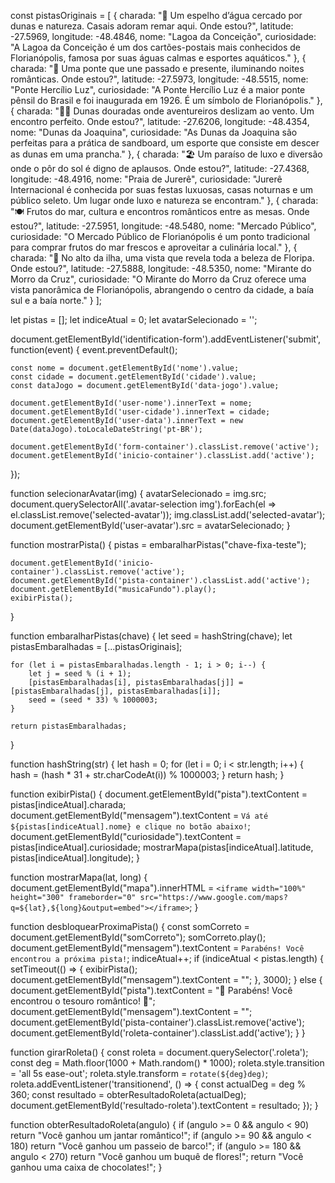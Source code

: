 const pistasOriginais = [
    { charada: "🌊 Um espelho d’água cercado por dunas e natureza. Casais adoram remar aqui. Onde estou?", latitude: -27.5969, longitude: -48.4846, nome: "Lagoa da Conceição", curiosidade: "A Lagoa da Conceição é um dos cartões-postais mais conhecidos de Florianópolis, famosa por suas águas calmas e esportes aquáticos." },
    { charada: "🌉 Uma ponte que une passado e presente, iluminando noites românticas. Onde estou?", latitude: -27.5973, longitude: -48.5515, nome: "Ponte Hercílio Luz", curiosidade: "A Ponte Hercílio Luz é a maior ponte pênsil do Brasil e foi inaugurada em 1926. É um símbolo de Florianópolis." },
    { charada: "🏄‍♂️ Dunas douradas onde aventureiros deslizam ao vento. Um encontro perfeito. Onde estou?", latitude: -27.6206, longitude: -48.4354, nome: "Dunas da Joaquina", curiosidade: "As Dunas da Joaquina são perfeitas para a prática de sandboard, um esporte que consiste em descer as dunas em uma prancha." },
    { charada: "🏖️ Um paraíso de luxo e diversão onde o pôr do sol é digno de aplausos. Onde estou?", latitude: -27.4368, longitude: -48.4916, nome: "Praia de Jurerê", curiosidade: "Jurerê Internacional é conhecida por suas festas luxuosas, casas noturnas e um público seleto. Um lugar onde luxo e natureza se encontram." },
    { charada: "🍽️ Frutos do mar, cultura e encontros românticos entre as mesas. Onde estou?", latitude: -27.5951, longitude: -48.5480, nome: "Mercado Público", curiosidade: "O Mercado Público de Florianópolis é um ponto tradicional para comprar frutos do mar frescos e aproveitar a culinária local." },
    { charada: "🌅 No alto da ilha, uma vista que revela toda a beleza de Floripa. Onde estou?", latitude: -27.5888, longitude: -48.5350, nome: "Mirante do Morro da Cruz", curiosidade: "O Mirante do Morro da Cruz oferece uma vista panorâmica de Florianópolis, abrangendo o centro da cidade, a baía sul e a baía norte." }
];

let pistas = [];
let indiceAtual = 0;
let avatarSelecionado = '';

document.getElementById('identification-form').addEventListener('submit', function(event) {
    event.preventDefault();

    const nome = document.getElementById('nome').value;
    const cidade = document.getElementById('cidade').value;
    const dataJogo = document.getElementById('data-jogo').value;

    document.getElementById('user-nome').innerText = nome;
    document.getElementById('user-cidade').innerText = cidade;
    document.getElementById('user-data').innerText = new Date(dataJogo).toLocaleDateString('pt-BR');

    document.getElementById('form-container').classList.remove('active');
    document.getElementById('inicio-container').classList.add('active');
});

function selecionarAvatar(img) {
    avatarSelecionado = img.src;
    document.querySelectorAll('.avatar-selection img').forEach(el => el.classList.remove('selected-avatar'));
    img.classList.add('selected-avatar');
    document.getElementById('user-avatar').src = avatarSelecionado;
}

function mostrarPista() {
    pistas = embaralharPistas("chave-fixa-teste");

    document.getElementById('inicio-container').classList.remove('active');
    document.getElementById('pista-container').classList.add('active');
    document.getElementById("musicaFundo").play();
    exibirPista();
}

function embaralharPistas(chave) {
    let seed = hashString(chave);
    let pistasEmbaralhadas = [...pistasOriginais];

    for (let i = pistasEmbaralhadas.length - 1; i > 0; i--) {
        let j = seed % (i + 1);
        [pistasEmbaralhadas[i], pistasEmbaralhadas[j]] = [pistasEmbaralhadas[j], pistasEmbaralhadas[i]];
        seed = (seed * 33) % 1000003;
    }

    return pistasEmbaralhadas;
}

function hashString(str) {
    let hash = 0;
    for (let i = 0; i < str.length; i++) {
        hash = (hash * 31 + str.charCodeAt(i)) % 1000003;
    }
    return hash;
}

function exibirPista() {
    document.getElementById("pista").textContent = pistas[indiceAtual].charada;
    document.getElementById("mensagem").textContent = `Vá até ${pistas[indiceAtual].nome} e clique no botão abaixo!`;
    document.getElementById("curiosidade").textContent = pistas[indiceAtual].curiosidade;
    mostrarMapa(pistas[indiceAtual].latitude, pistas[indiceAtual].longitude);
}

function mostrarMapa(lat, long) {
    document.getElementById("mapa").innerHTML = `<iframe width="100%" height="300" frameborder="0"
        src="https://www.google.com/maps?q=${lat},${long}&output=embed"></iframe>`;
}

function desbloquearProximaPista() {
    const somCorreto = document.getElementById("somCorreto");
    somCorreto.play();
    document.getElementById("mensagem").textContent = `Parabéns! Você encontrou a próxima pista!`;
    indiceAtual++;
    if (indiceAtual < pistas.length) {
        setTimeout(() => {
            exibirPista();
            document.getElementById("mensagem").textContent = "";
        }, 3000);
    } else {
        document.getElementById("pista").textContent = "🎉 Parabéns! Você encontrou o tesouro romântico! 🎁";
        document.getElementById("mensagem").textContent = "";
        document.getElementById('pista-container').classList.remove('active');
        document.getElementById('roleta-container').classList.add('active');
    }
}

function girarRoleta() {
    const roleta = document.querySelector('.roleta');
    const deg = Math.floor(1000 + Math.random() * 1000);
    roleta.style.transition = 'all 5s ease-out';
    roleta.style.transform = `rotate(${deg}deg)`;
    roleta.addEventListener('transitionend', () => {
        const actualDeg = deg % 360;
        const resultado = obterResultadoRoleta(actualDeg);
        document.getElementById('resultado-roleta').textContent = resultado;
    });
}

function obterResultadoRoleta(angulo) {
    if (angulo >= 0 && angulo < 90) return "Você ganhou um jantar romântico!";
    if (angulo >= 90 && angulo < 180) return "Você ganhou um passeio de barco!";
    if (angulo >= 180 && angulo < 270) return "Você ganhou um buquê de flores!";
    return "Você ganhou uma caixa de chocolates!";
}
